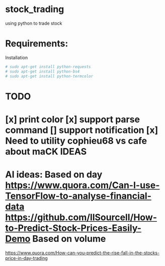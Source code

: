 # stock_trading
using python to trade stock

Requirements:
====
Installation
```python
# sudo apt-get install python-requests
# sudo apt-get install python-bs4
# sudo apt-get install python-termcolor
```
TODO
====
[x] print color
[x] support parse command
[] support notification
[x] Need to utility cophieu68 vs cafe about maCK
IDEAS
====
AI ideas:
Based on day
https://www.quora.com/Can-I-use-TensorFlow-to-analyse-financial-data
https://github.com/llSourcell/How-to-Predict-Stock-Prices-Easily-Demo
Based on volume
====
https://www.quora.com/How-can-you-predict-the-rise-fall-in-the-stocks-price-in-day-trading